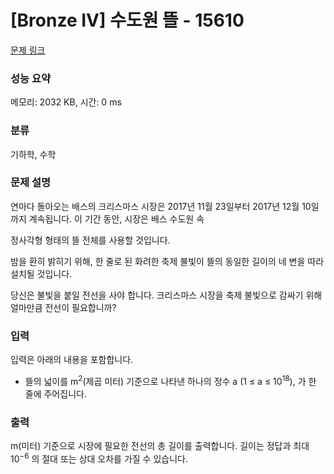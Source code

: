 # [Bronze IV] 수도원 뜰 - 15610 

[문제 링크](https://www.acmicpc.net/problem/15610) 

### 성능 요약

메모리: 2032 KB, 시간: 0 ms

### 분류

기하학, 수학

### 문제 설명

<p>연마다 돌아오는 배스의 크리스마스 시장은 2017년 11월 23일부터 2017년 12월 10일까지 계속됩니다. 이 기간 동안, 시장은 배스 수도원 속 </p>
<p>정사각형 형태의 뜰 전체를 사용할 것입니다.</p>

<p>밤을 환히 밝히기 위해, 한 줄로 된 화려한 축제 불빛이 뜰의 동일한 길이의 네 변을 따라 설치될 것입니다.</p>

<p>당신은 불빛을 붙일 전선을 사야 합니다. 크리스마스 시장을 축제 불빛으로 감싸기 위해 얼마만큼 전선이 필요합니까?</p>

### 입력 

 <p>입력은 아래의 내용을 포함합니다.</p>

<ul>
	<li>뜰의 넓이를 m<sup>2</sup>(제곱 미터) 기준으로 나타낸 하나의 정수 a (1 ≤ a ≤ 10<sup>18</sup>), 가 한 줄에 주어집니다.</li>
</ul>

### 출력 

 <p>m(미터) 기준으로 시장에 필요한 전선의 총 길이를 출력합니다. 길이는 정답과 최대 10<sup>−6</sup> 의 절대 또는 상대 오차를 가질 수 있습니다.</p>

